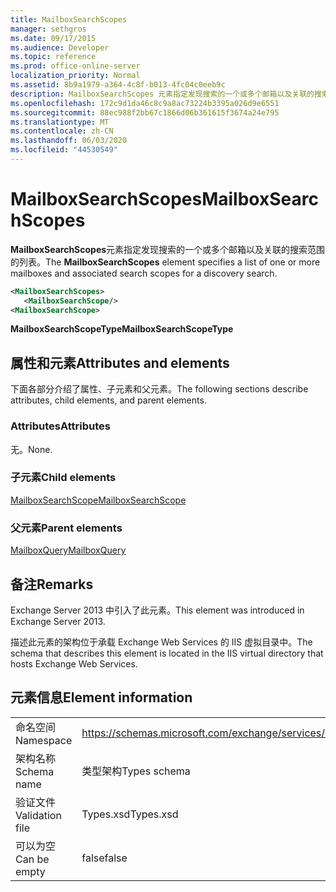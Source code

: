```yaml
---
title: MailboxSearchScopes
manager: sethgros
ms.date: 09/17/2015
ms.audience: Developer
ms.topic: reference
ms.prod: office-online-server
localization_priority: Normal
ms.assetid: 8b9a1979-a364-4c8f-b013-4fc04c0eeb9c
description: MailboxSearchScopes 元素指定发现搜索的一个或多个邮箱以及关联的搜索范围的列表。
ms.openlocfilehash: 172c9d1da46c8c9a8ac73224b3395a026d9e6551
ms.sourcegitcommit: 88ec988f2bb67c1866d06b361615f3674a24e795
ms.translationtype: MT
ms.contentlocale: zh-CN
ms.lasthandoff: 06/03/2020
ms.locfileid: "44530549"
---
```

# <a name="mailboxsearchscopes"></a><span data-ttu-id="a9fd1-103">MailboxSearchScopes</span><span class="sxs-lookup"><span data-stu-id="a9fd1-103">MailboxSearchScopes</span></span>

<span data-ttu-id="a9fd1-104">**MailboxSearchScopes**元素指定发现搜索的一个或多个邮箱以及关联的搜索范围的列表。</span><span class="sxs-lookup"><span data-stu-id="a9fd1-104">The **MailboxSearchScopes** element specifies a list of one or more mailboxes and associated search scopes for a discovery search.</span></span> 
  
```XML
<MailboxSearchScopes>
   <MailboxSearchScope/>
<MailboxSearchScope>
```

<span data-ttu-id="a9fd1-105">**MailboxSearchScopeType**</span><span class="sxs-lookup"><span data-stu-id="a9fd1-105">**MailboxSearchScopeType**</span></span>

## <a name="attributes-and-elements"></a><span data-ttu-id="a9fd1-106">属性和元素</span><span class="sxs-lookup"><span data-stu-id="a9fd1-106">Attributes and elements</span></span>

<span data-ttu-id="a9fd1-107">下面各部分介绍了属性、子元素和父元素。</span><span class="sxs-lookup"><span data-stu-id="a9fd1-107">The following sections describe attributes, child elements, and parent elements.</span></span>
  
### <a name="attributes"></a><span data-ttu-id="a9fd1-108">Attributes</span><span class="sxs-lookup"><span data-stu-id="a9fd1-108">Attributes</span></span>

<span data-ttu-id="a9fd1-109">无。</span><span class="sxs-lookup"><span data-stu-id="a9fd1-109">None.</span></span>
  
### <a name="child-elements"></a><span data-ttu-id="a9fd1-110">子元素</span><span class="sxs-lookup"><span data-stu-id="a9fd1-110">Child elements</span></span>

[<span data-ttu-id="a9fd1-111">MailboxSearchScope</span><span class="sxs-lookup"><span data-stu-id="a9fd1-111">MailboxSearchScope</span></span>](mailboxsearchscope.md)
  
### <a name="parent-elements"></a><span data-ttu-id="a9fd1-112">父元素</span><span class="sxs-lookup"><span data-stu-id="a9fd1-112">Parent elements</span></span>

[<span data-ttu-id="a9fd1-113">MailboxQuery</span><span class="sxs-lookup"><span data-stu-id="a9fd1-113">MailboxQuery</span></span>](mailboxquery.md)
  
## <a name="remarks"></a><span data-ttu-id="a9fd1-114">备注</span><span class="sxs-lookup"><span data-stu-id="a9fd1-114">Remarks</span></span>

<span data-ttu-id="a9fd1-115">Exchange Server 2013 中引入了此元素。</span><span class="sxs-lookup"><span data-stu-id="a9fd1-115">This element was introduced in Exchange Server 2013.</span></span>
  
<span data-ttu-id="a9fd1-116">描述此元素的架构位于承载 Exchange Web Services 的 IIS 虚拟目录中。</span><span class="sxs-lookup"><span data-stu-id="a9fd1-116">The schema that describes this element is located in the IIS virtual directory that hosts Exchange Web Services.</span></span>
  
## <a name="element-information"></a><span data-ttu-id="a9fd1-117">元素信息</span><span class="sxs-lookup"><span data-stu-id="a9fd1-117">Element information</span></span>

|||
|:-----|:-----|
|<span data-ttu-id="a9fd1-118">命名空间</span><span class="sxs-lookup"><span data-stu-id="a9fd1-118">Namespace</span></span>  <br/> |https://schemas.microsoft.com/exchange/services/2006/types  <br/> |
|<span data-ttu-id="a9fd1-119">架构名称</span><span class="sxs-lookup"><span data-stu-id="a9fd1-119">Schema name</span></span>  <br/> |<span data-ttu-id="a9fd1-120">类型架构</span><span class="sxs-lookup"><span data-stu-id="a9fd1-120">Types schema</span></span>  <br/> |
|<span data-ttu-id="a9fd1-121">验证文件</span><span class="sxs-lookup"><span data-stu-id="a9fd1-121">Validation file</span></span>  <br/> |<span data-ttu-id="a9fd1-122">Types.xsd</span><span class="sxs-lookup"><span data-stu-id="a9fd1-122">Types.xsd</span></span>  <br/> |
|<span data-ttu-id="a9fd1-123">可以为空</span><span class="sxs-lookup"><span data-stu-id="a9fd1-123">Can be empty</span></span>  <br/> |<span data-ttu-id="a9fd1-124">false</span><span class="sxs-lookup"><span data-stu-id="a9fd1-124">false</span></span>  <br/> |
   

